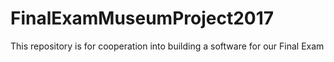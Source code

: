 # FinalExamMuseumProject2017
This repository is for cooperation into building a software for our Final Exam
